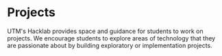 # Projects

UTM's Hacklab provides space and guidance for students to work on projects. We encourage students to explore areas of technology that they are passionate about by building exploratory or implementation projects. 